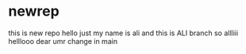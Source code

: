 # newrep
this is new repo
hello just
my name is ali and this is ALI branch
so allliii
helllooo dear umr
change in main
